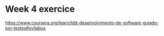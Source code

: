 # Week 4 exercice

https://www.coursera.org/learn/tdd-desenvolvimento-de-software-guiado-por-testes#syllabus
